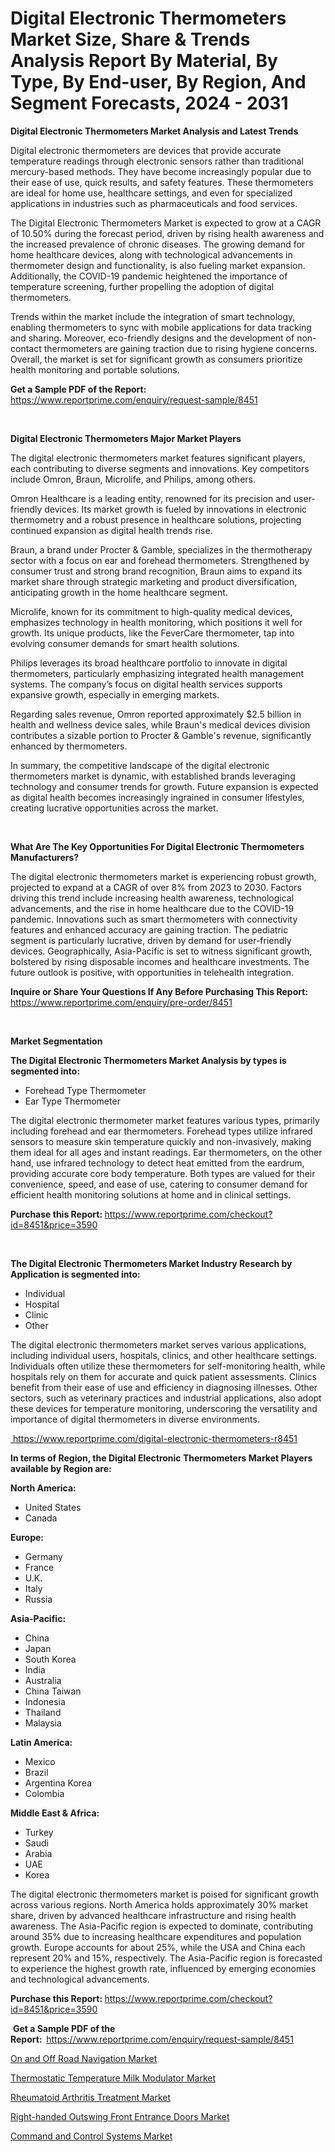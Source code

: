 <p><h1>Digital Electronic Thermometers Market Size, Share & Trends Analysis Report By Material, By Type, By End-user, By Region, And Segment Forecasts, 2024 - 2031</h1></p><p><strong>Digital Electronic Thermometers Market Analysis and Latest Trends</strong></p>
<p><p>Digital electronic thermometers are devices that provide accurate temperature readings through electronic sensors rather than traditional mercury-based methods. They have become increasingly popular due to their ease of use, quick results, and safety features. These thermometers are ideal for home use, healthcare settings, and even for specialized applications in industries such as pharmaceuticals and food services.</p><p>The Digital Electronic Thermometers Market is expected to grow at a CAGR of 10.50% during the forecast period, driven by rising health awareness and the increased prevalence of chronic diseases. The growing demand for home healthcare devices, along with technological advancements in thermometer design and functionality, is also fueling market expansion. Additionally, the COVID-19 pandemic heightened the importance of temperature screening, further propelling the adoption of digital thermometers.</p><p>Trends within the market include the integration of smart technology, enabling thermometers to sync with mobile applications for data tracking and sharing. Moreover, eco-friendly designs and the development of non-contact thermometers are gaining traction due to rising hygiene concerns. Overall, the market is set for significant growth as consumers prioritize health monitoring and portable solutions.</p></p>
<p><strong>Get a Sample PDF of the Report:&nbsp;</strong> <a href="https://www.reportprime.com/enquiry/request-sample/8451">https://www.reportprime.com/enquiry/request-sample/8451</a></p>
<p>&nbsp;</p>
<p><strong>Digital Electronic Thermometers Major Market Players</strong></p>
<p><p>The digital electronic thermometers market features significant players, each contributing to diverse segments and innovations. Key competitors include Omron, Braun, Microlife, and Philips, among others. </p><p>Omron Healthcare is a leading entity, renowned for its precision and user-friendly devices. Its market growth is fueled by innovations in electronic thermometry and a robust presence in healthcare solutions, projecting continued expansion as digital health trends rise.</p><p>Braun, a brand under Procter & Gamble, specializes in the thermotherapy sector with a focus on ear and forehead thermometers. Strengthened by consumer trust and strong brand recognition, Braun aims to expand its market share through strategic marketing and product diversification, anticipating growth in the home healthcare segment.</p><p>Microlife, known for its commitment to high-quality medical devices, emphasizes technology in health monitoring, which positions it well for growth. Its unique products, like the FeverCare thermometer, tap into evolving consumer demands for smart health solutions.</p><p>Philips leverages its broad healthcare portfolio to innovate in digital thermometers, particularly emphasizing integrated health management systems. The company’s focus on digital health services supports expansive growth, especially in emerging markets.</p><p>Regarding sales revenue, Omron reported approximately $2.5 billion in health and wellness device sales, while Braun's medical devices division contributes a sizable portion to Procter & Gamble's revenue, significantly enhanced by thermometers.</p><p>In summary, the competitive landscape of the digital electronic thermometers market is dynamic, with established brands leveraging technology and consumer trends for growth. Future expansion is expected as digital health becomes increasingly ingrained in consumer lifestyles, creating lucrative opportunities across the market.</p></p>
<p>&nbsp;</p>
<p><strong>What Are The Key Opportunities For Digital Electronic Thermometers Manufacturers?</strong></p>
<p><p>The digital electronic thermometers market is experiencing robust growth, projected to expand at a CAGR of over 8% from 2023 to 2030. Factors driving this trend include increasing health awareness, technological advancements, and the rise in home healthcare due to the COVID-19 pandemic. Innovations such as smart thermometers with connectivity features and enhanced accuracy are gaining traction. The pediatric segment is particularly lucrative, driven by demand for user-friendly devices. Geographically, Asia-Pacific is set to witness significant growth, bolstered by rising disposable incomes and healthcare investments. The future outlook is positive, with opportunities in telehealth integration.</p></p>
<p><strong>Inquire or Share Your Questions If Any Before Purchasing This Report:</strong> <a href="https://www.reportprime.com/enquiry/pre-order/8451">https://www.reportprime.com/enquiry/pre-order/8451</a></p>
<p>&nbsp;</p>
<p><strong>Market Segmentation</strong></p>
<p><strong>The Digital Electronic Thermometers Market Analysis by types is segmented into:</strong></p>
<p><ul><li>Forehead Type Thermometer</li><li>Ear Type Thermometer</li></ul></p>
<p><p>The digital electronic thermometer market features various types, primarily including forehead and ear thermometers. Forehead types utilize infrared sensors to measure skin temperature quickly and non-invasively, making them ideal for all ages and instant readings. Ear thermometers, on the other hand, use infrared technology to detect heat emitted from the eardrum, providing accurate core body temperature. Both types are valued for their convenience, speed, and ease of use, catering to consumer demand for efficient health monitoring solutions at home and in clinical settings.</p></p>
<p><strong>Purchase this Report:&nbsp;</strong><a href="https://www.reportprime.com/checkout?id=8451&price=3590">https://www.reportprime.com/checkout?id=8451&price=3590</a></p>
<p>&nbsp;</p>
<p><strong>The Digital Electronic Thermometers Market Industry Research by Application is segmented into:</strong></p>
<p><ul><li>Individual</li><li>Hospital</li><li>Clinic</li><li>Other</li></ul></p>
<p><p>The digital electronic thermometers market serves various applications, including individual users, hospitals, clinics, and other healthcare settings. Individuals often utilize these thermometers for self-monitoring health, while hospitals rely on them for accurate and quick patient assessments. Clinics benefit from their ease of use and efficiency in diagnosing illnesses. Other sectors, such as veterinary practices and industrial applications, also adopt these devices for temperature monitoring, underscoring the versatility and importance of digital thermometers in diverse environments.</p></p>
<p><a href="https://www.reportprime.com/digital-electronic-thermometers-r8451">&nbsp;https://www.reportprime.com/digital-electronic-thermometers-r8451</a></p>
<p><strong>In terms of Region, the Digital Electronic Thermometers Market Players available by Region are:</strong></p>
<p>
    <p> <strong> North America: </strong>
        <ul>
            <li>United States</li>
            <li>Canada</li>
        </ul>
        </p> 
    <p> <strong> Europe: </strong>
        <ul>
            <li>Germany</li>
            <li>France</li>
            <li>U.K.</li>
            <li>Italy</li>
            <li>Russia</li>
        </ul>
        </p> 
    <p> <strong> Asia-Pacific: </strong>
        <ul>
            <li>China</li>
            <li>Japan</li>
            <li>South Korea</li>
            <li>India</li>
            <li>Australia</li>
            <li>China Taiwan</li>
            <li>Indonesia</li>
            <li>Thailand</li>
            <li>Malaysia</li>
        </ul>
        </p> 
    <p> <strong> Latin America: </strong>
        <ul>
            <li>Mexico</li>
            <li>Brazil</li>
            <li>Argentina Korea</li>
            <li>Colombia</li>
        </ul>
        </p> 
    <p> <strong> Middle East & Africa: </strong>
        <ul>
            <li>Turkey</li>
            <li>Saudi</li>
            <li>Arabia</li>
            <li>UAE</li>
            <li>Korea</li>
        </ul>
    </p>
    </p>
<p><p>The digital electronic thermometers market is poised for significant growth across various regions. North America holds approximately 30% market share, driven by advanced healthcare infrastructure and rising health awareness. The Asia-Pacific region is expected to dominate, contributing around 35% due to increasing healthcare expenditures and population growth. Europe accounts for about 25%, while the USA and China each represent 20% and 15%, respectively. The Asia-Pacific region is forecasted to experience the highest growth rate, influenced by emerging economies and technological advancements.</p></p>
<p><strong>Purchase this Report: </strong><a href="https://www.reportprime.com/checkout?id=8451&price=3590">https://www.reportprime.com/checkout?id=8451&price=3590</a></p>
<p>&nbsp;<strong>Get a Sample PDF of the Report:&nbsp;&nbsp;</strong><a href="https://www.reportprime.com/enquiry/request-sample/8451">https://www.reportprime.com/enquiry/request-sample/8451</a></p>
<p><strong></strong></p>
<p><p><a href="https://issuu.com/reportprime-2/docs/on-and-off-road-navigation-market-s_3c77fb8c6259d2">On and Off Road Navigation Market</a></p><p><a href="https://issuu.com/reportprime-2/docs/thermostatic-temperature-milk-modul_60660a31e319ae">Thermostatic Temperature Milk Modulator Market</a></p><p><a href="https://www.linkedin.com/pulse/rheumatoid-arthritis-treatment-market-industry-landscape-growth-dkewc?trackingId=T%2Fo%2F263pRXWCk0BlhuAqWA%3D%3D">Rheumatoid Arthritis Treatment Market</a></p><p><a href="https://medium.com/@raap8632472024/this-right-handed-outswing-front-entrance-doors-market-research-report-evaluates-the-key-market-b50712ca3833">Right-handed Outswing Front Entrance Doors Market</a></p><p><a href="https://www.linkedin.com/pulse/command-control-systems-market-evolution-global-trends-regional-htejc?trackingId=W3yF1rWiTFy05Y5pRYzNxw%3D%3D">Command and Control Systems Market</a></p></p>